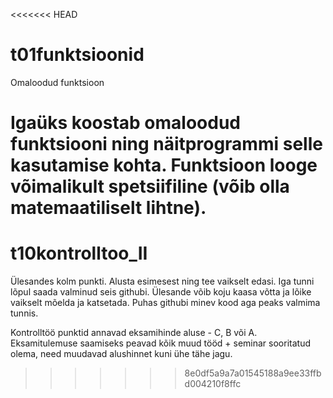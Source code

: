 <<<<<<< HEAD
# t01funktsioonid
Omaloodud funktsioon

Igaüks koostab omaloodud funktsiooni ning näitprogrammi selle kasutamise kohta.
Funktsioon looge võimalikult spetsiifiline (võib olla matemaatiliselt lihtne).
=======
# t10kontrolltoo_II

Ülesandes kolm punkti. Alusta esimesest ning tee vaikselt edasi. Iga tunni lõpul saada valminud seis githubi. Ülesande võib koju kaasa võtta ja lõike vaikselt mõelda ja katsetada. Puhas githubi minev kood aga peaks valmima tunnis.

Kontrolltöö punktid annavad eksamihinde aluse - C, B või A. Eksamitulemuse saamiseks peavad kõik muud tööd + seminar sooritatud olema, need muudavad alushinnet kuni ühe tähe jagu.
>>>>>>> 8e0df5a9a7a01545188a9ee33ffbd004210f8ffc
